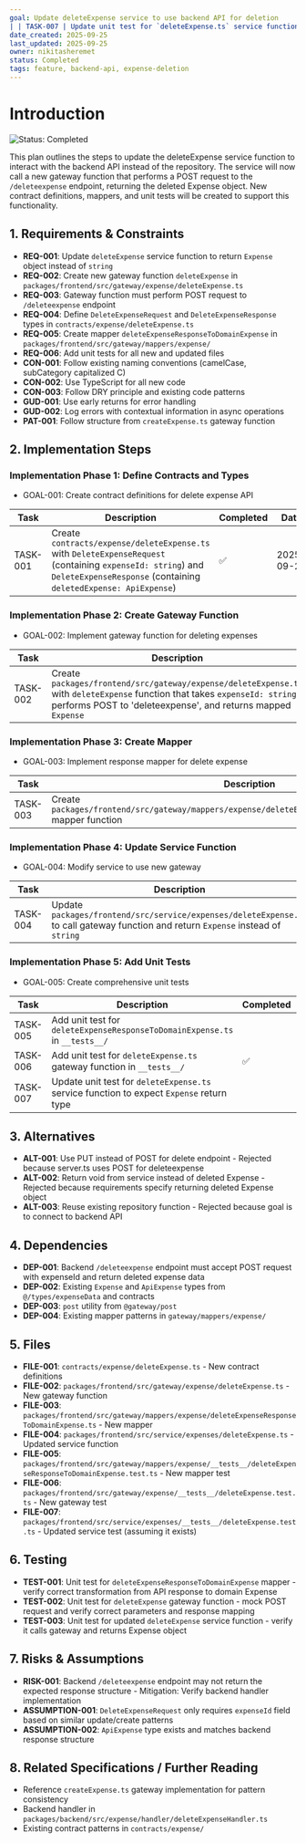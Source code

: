 ```yaml
---
goal: Update deleteExpense service to use backend API for deletion
| | TASK-007 | Update unit test for `deleteExpense.ts` service function to expect `Expense` return type | ✅        | 2025-09-25 |ASK-005 | Add unit test for `deleteExpenseResponseToDomainExpense.ts` in `__tests__/`              | ✅        | 2025-09-25 |ersion: 1.0
date_created: 2025-09-25
last_updated: 2025-09-25
owner: nikitasheremet
status: Completed
tags: feature, backend-api, expense-deletion
---
```


# Introduction

![Status: Completed](https://img.shields.io/badge/status-Completed-brightgreen)

This plan outlines the steps to update the deleteExpense service function to interact with the backend API instead of the repository. The service will now call a new gateway function that performs a POST request to the `/deleteexpense` endpoint, returning the deleted Expense object. New contract definitions, mappers, and unit tests will be created to support this functionality.

## 1. Requirements & Constraints

- **REQ-001**: Update `deleteExpense` service function to return `Expense` object instead of `string`
- **REQ-002**: Create new gateway function `deleteExpense` in `packages/frontend/src/gateway/expense/deleteExpense.ts`
- **REQ-003**: Gateway function must perform POST request to `/deleteexpense` endpoint
- **REQ-004**: Define `DeleteExpenseRequest` and `DeleteExpenseResponse` types in `contracts/expense/deleteExpense.ts`
- **REQ-005**: Create mapper `deleteExpenseResponseToDomainExpense` in `packages/frontend/src/gateway/mappers/expense/`
- **REQ-006**: Add unit tests for all new and updated files
- **CON-001**: Follow existing naming conventions (camelCase, subCategory capitalized C)
- **CON-002**: Use TypeScript for all new code
- **CON-003**: Follow DRY principle and existing code patterns
- **GUD-001**: Use early returns for error handling
- **GUD-002**: Log errors with contextual information in async operations
- **PAT-001**: Follow structure from `createExpense.ts` gateway function

## 2. Implementation Steps

### Implementation Phase 1: Define Contracts and Types

- GOAL-001: Create contract definitions for delete expense API

| Task     | Description                                                                                                                                                                    | Completed | Date       |
| -------- | ------------------------------------------------------------------------------------------------------------------------------------------------------------------------------ | --------- | ---------- |
| TASK-001 | Create `contracts/expense/deleteExpense.ts` with `DeleteExpenseRequest` (containing `expenseId: string`) and `DeleteExpenseResponse` (containing `deletedExpense: ApiExpense`) | ✅        | 2025-09-25 |

### Implementation Phase 2: Create Gateway Function

- GOAL-002: Implement gateway function for deleting expenses

| Task     | Description                                                                                                                                                                                  | Completed | Date       |
| -------- | -------------------------------------------------------------------------------------------------------------------------------------------------------------------------------------------- | --------- | ---------- |
| TASK-002 | Create `packages/frontend/src/gateway/expense/deleteExpense.ts` with `deleteExpense` function that takes `expenseId: string`, performs POST to 'deleteexpense', and returns mapped `Expense` | ✅        | 2025-09-25 |

### Implementation Phase 3: Create Mapper

- GOAL-003: Implement response mapper for delete expense

| Task     | Description                                                                                                    | Completed | Date       |
| -------- | -------------------------------------------------------------------------------------------------------------- | --------- | ---------- |
| TASK-003 | Create `packages/frontend/src/gateway/mappers/expense/deleteExpenseResponseToDomainExpense.ts` mapper function | ✅        | 2025-09-25 |

### Implementation Phase 4: Update Service Function

- GOAL-004: Modify service to use new gateway

| Task     | Description                                                                                                                        | Completed | Date       |
| -------- | ---------------------------------------------------------------------------------------------------------------------------------- | --------- | ---------- |
| TASK-004 | Update `packages/frontend/src/service/expenses/deleteExpense.ts` to call gateway function and return `Expense` instead of `string` | ✅        | 2025-09-25 |

### Implementation Phase 5: Add Unit Tests

- GOAL-005: Create comprehensive unit tests

| Task     | Description                                                                              | Completed | Date       |
| -------- | ---------------------------------------------------------------------------------------- | --------- | ---------- |
| TASK-005 | Add unit test for `deleteExpenseResponseToDomainExpense.ts` in `__tests__/`              |           |            |
| TASK-006 | Add unit test for `deleteExpense.ts` gateway function in `__tests__/`                    | ✅        | 2025-09-25 |
| TASK-007 | Update unit test for `deleteExpense.ts` service function to expect `Expense` return type |           |            |

## 3. Alternatives

- **ALT-001**: Use PUT instead of POST for delete endpoint - Rejected because server.ts uses POST for deleteexpense
- **ALT-002**: Return void from service instead of deleted Expense - Rejected because requirements specify returning deleted Expense object
- **ALT-003**: Reuse existing repository function - Rejected because goal is to connect to backend API

## 4. Dependencies

- **DEP-001**: Backend `/deleteexpense` endpoint must accept POST request with expenseId and return deleted expense data
- **DEP-002**: Existing `Expense` and `ApiExpense` types from `@/types/expenseData` and contracts
- **DEP-003**: `post` utility from `@gateway/post`
- **DEP-004**: Existing mapper patterns in `gateway/mappers/expense/`

## 5. Files

- **FILE-001**: `contracts/expense/deleteExpense.ts` - New contract definitions
- **FILE-002**: `packages/frontend/src/gateway/expense/deleteExpense.ts` - New gateway function
- **FILE-003**: `packages/frontend/src/gateway/mappers/expense/deleteExpenseResponseToDomainExpense.ts` - New mapper
- **FILE-004**: `packages/frontend/src/service/expenses/deleteExpense.ts` - Updated service function
- **FILE-005**: `packages/frontend/src/gateway/mappers/expense/__tests__/deleteExpenseResponseToDomainExpense.test.ts` - New mapper test
- **FILE-006**: `packages/frontend/src/gateway/expense/__tests__/deleteExpense.test.ts` - New gateway test
- **FILE-007**: `packages/frontend/src/service/expenses/__tests__/deleteExpense.test.ts` - Updated service test (assuming it exists)

## 6. Testing

- **TEST-001**: Unit test for `deleteExpenseResponseToDomainExpense` mapper - verify correct transformation from API response to domain Expense
- **TEST-002**: Unit test for `deleteExpense` gateway function - mock POST request and verify correct parameters and response mapping
- **TEST-003**: Unit test for updated `deleteExpense` service function - verify it calls gateway and returns Expense object

## 7. Risks & Assumptions

- **RISK-001**: Backend `/deleteexpense` endpoint may not return the expected response structure - Mitigation: Verify backend handler implementation
- **ASSUMPTION-001**: `DeleteExpenseRequest` only requires `expenseId` field based on similar update/create patterns
- **ASSUMPTION-002**: `ApiExpense` type exists and matches backend response structure

## 8. Related Specifications / Further Reading

- Reference `createExpense.ts` gateway implementation for pattern consistency
- Backend handler in `packages/backend/src/expense/handler/deleteExpenseHandler.ts`
- Existing contract patterns in `contracts/expense/`
